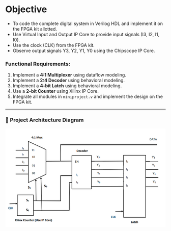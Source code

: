 # Objective

- To code the complete digital system in Verilog HDL and implement it on the FPGA kit allotted.
- Use Virtual Input and Output IP Core to provide input signals (I3, I2, I1, I0).
- Use the clock (CLK) from the FPGA kit.
- Observe output signals Y3, Y2, Y1, Y0 using the Chipscope IP Core.

### Functional Requirements:

1. Implement a **4:1 Multiplexer** using dataflow modeling.
2. Implement a **2:4 Decoder** using behavioral modeling.
3. Implement a **4-bit Latch** using behavioral modeling.
4. Use a **2-bit Counter** using Xilinx IP Core.
5. Integrate all modules in `miniproject.v` and implement the design on the FPGA kit.

---

### 🔷 Project Architecture Diagram

![Project Diagram](project-diagram.png)
